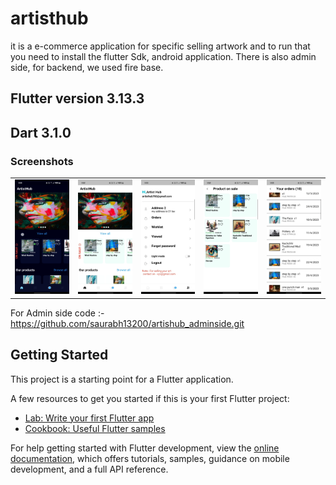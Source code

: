 # artisthub

 it is a e-commerce application for specific selling artwork and to run that you need to install the flutter Sdk, android application.
 There is also admin side, for backend, we used fire base.

## Flutter version 3.13.3
##  Dart 3.1.0

<h3>Screenshots</h3>

<table>
  <tr>
    <td>
      <a href="https://github.com/saurabh13200/Artisthubapk/blob/main/screenshot_1.png">
        <img src="https://github.com/saurabh13200/Artisthubapk/blob/main/screenshot_1.png?raw=true" alt="screenshot_1" width="200"/>
      </a>
    </td>
    <td>
      <a href="https://github.com/saurabh13200/Artisthubapk/blob/main/screenshot_5.png">
        <img src="https://github.com/saurabh13200/Artisthubapk/blob/main/screenshot_5.png?raw=true" alt="screenshot_5" width="200"/>
      </a>
    </td>
    <td>
      <a href="https://github.com/saurabh13200/Artisthubapk/blob/main/screenshot_2.png">
        <img src="https://github.com/saurabh13200/Artisthubapk/blob/main/screenshot_2.png?raw=true" alt="screenshot_2" width="200"/>
      </a>
    </td>
    <td>
      <a href="https://github.com/saurabh13200/Artisthubapk/blob/main/screenshot_4.png">
        <img src="https://github.com/saurabh13200/Artisthubapk/blob/main/screenshot_4.png?raw=true" alt="screenshot_4" width="200"/>
      </a>
    </td>
    <td>
      <a href="https://github.com/saurabh13200/Artisthubapk/blob/main/screenshot_3.png">
        <img src="https://github.com/saurabh13200/Artisthubapk/blob/main/screenshot_3.png?raw=true" alt="screenshot_3" width="200"/>
      </a>
    </td>
  </tr>
</table>

For Admin side code :-https://github.com/saurabh13200/artishub_adminside.git



## Getting Started

This project is a starting point for a Flutter application.

A few resources to get you started if this is your first Flutter project:

- [Lab: Write your first Flutter app](https://docs.flutter.dev/get-started/codelab)
- [Cookbook: Useful Flutter samples](https://docs.flutter.dev/cookbook)

For help getting started with Flutter development, view the
[online documentation](https://docs.flutter.dev/), which offers tutorials,
samples, guidance on mobile development, and a full API reference.

